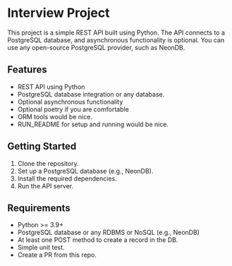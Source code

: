 # Interview Project

This project is a simple REST API built using Python. The API connects to a PostgreSQL database, and asynchronous functionality is optional. You can use any open-source PostgreSQL provider, such as NeonDB.

## Features
- REST API using Python
- PostgreSQL database integration or any database.
- Optional asynchronous functionality
- Optional poetry if you are comfortable
- ORM tools would be nice.
- RUN_README for setup and running would be nice.

## Getting Started
1. Clone the repository.
2. Set up a PostgreSQL database (e.g., NeonDB).
3. Install the required dependencies.
4. Run the API server.

## Requirements
- Python >= 3.9+
- PostgreSQL database or any RDBMS or NoSQL (e.g., NeonDB)
- At least one POST method to create a record in the DB.
- Simple unit test.
- Create a PR from this repo.
  

